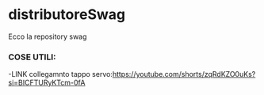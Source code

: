 # distributoreSwag
Ecco la repository swag

### COSE UTILI:
-LINK collegamnto tappo servo:https://youtube.com/shorts/zqRdKZO0uKs?si=BICFTURyKTcm-0fA
